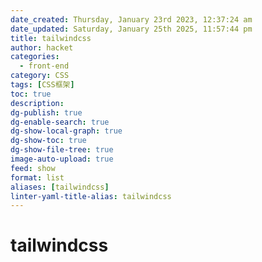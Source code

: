 ```yaml
---
date_created: Thursday, January 23rd 2023, 12:37:24 am
date_updated: Saturday, January 25th 2025, 11:57:44 pm
title: tailwindcss
author: hacket
categories:
  - front-end
category: CSS
tags: [CSS框架]
toc: true
description: 
dg-publish: true
dg-enable-search: true
dg-show-local-graph: true
dg-show-toc: true
dg-show-file-tree: true
image-auto-upload: true
feed: show
format: list
aliases: [tailwindcss]
linter-yaml-title-alias: tailwindcss
---
```


# tailwindcss
